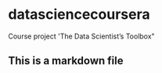 datasciencecoursera
===================

Course project 'The Data Scientist’s Toolbox"
## This is a markdown file

